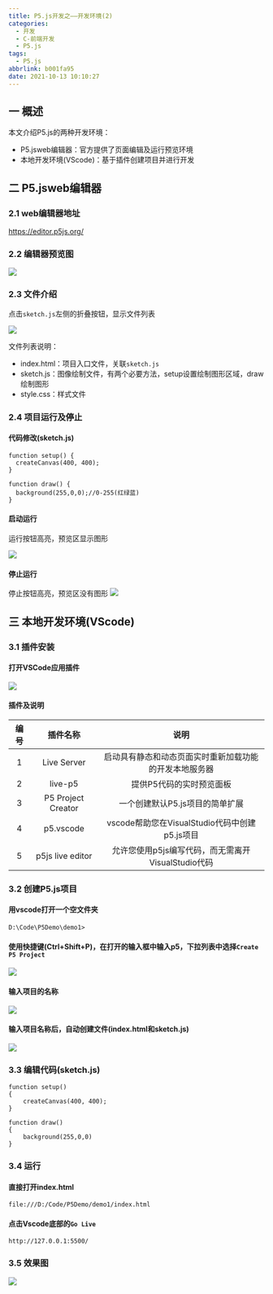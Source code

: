 ```yaml
---
title: P5.js开发之——开发环境(2)
categories:
  - 开发
  - C-前端开发
  - P5.js
tags:
  - P5.js
abbrlink: b001fa95
date: 2021-10-13 10:10:27
---
```

## 一  概述

本文介绍P5.js的两种开发环境：

* P5.jsweb编辑器：官方提供了页面编辑及运行预览环境
* 本地开发环境(VScode)：基于插件创建项目并进行开发

<!--more-->

## 二 P5.jsweb编辑器

### 2.1 web编辑器地址

https://editor.p5js.org/

### 2.2 编辑器预览图

![][1]

### 2.3 文件介绍

点击`sketch.js`左侧的折叠按钮，显示文件列表

![][2]

文件列表说明：

* index.html：项目入口文件，关联`sketch.js`
* sketch.js：图像绘制文件，有两个必要方法，setup设置绘制图形区域，draw绘制图形
* style.css：样式文件

### 2.4 项目运行及停止

#### 代码修改(sketch.js)

```
function setup() {
  createCanvas(400, 400);
}

function draw() {
  background(255,0,0);//0-255(红绿蓝)
}
```

#### 启动运行

运行按钮高亮，预览区显示图形

![][3]

#### 停止运行

停止按钮高亮，预览区没有图形
![][4]

## 三 本地开发环境(VScode)

### 3.1 插件安装
#### 打开VSCode应用插件
![][5]
#### 插件及说明

| 编号 |      插件名称      |                          说明                          |
| :--: | :----------------: | :----------------------------------------------------: |
|  1   |    Live Server     | 启动具有静态和动态页面实时重新加载功能的开发本地服务器 |
|  2   |      live-p5       |                提供P5代码的实时预览面板                |
|  3   | P5 Project Creator |            一个创建默认P5.js项目的简单扩展             |
|  4   |     p5.vscode      |     vscode帮助您在VisualStudio代码中创建p5.js项目      |
|  5   |  p5js live editor  |   允许您使用p5js编写代码，而无需离开VisualStudio代码   |

### 3.2  创建P5.js项目

#### 用vscode打开一个空文件夹

```
D:\Code\P5Demo\demo1>
```

#### 使用快捷键(Ctrl+Shift+P)，在打开的输入框中输入p5，下拉列表中选择`Create P5 Project`
![][6]

#### 输入项目的名称
![][7]

#### 输入项目名称后，自动创建文件(index.html和sketch.js)
![][8]

### 3.3 编辑代码(sketch.js)

```
function setup() 
{
	createCanvas(400, 400);
}

function draw()
{
    background(255,0,0)
}
```

### 3.4 运行

#### 直接打开index.html

```
file:///D:/Code/P5Demo/demo1/index.html
```

#### 点击Vscode底部的`Go Live`

```
http://127.0.0.1:5500/
```

### 3.5 效果图
![][9]



[1]:https://fastly.jsdelivr.net/gh/PGzxc/CDN@master/blog-p5js/p5js-web-editor-open-default.png
[2]:https://fastly.jsdelivr.net/gh/PGzxc/CDN@master/blog-p5js/p5js-web-editor-project-files.png
[3]:https://fastly.jsdelivr.net/gh/PGzxc/CDN@master/blog-p5js/p5js-web-editor-run.png
[4]:https://fastly.jsdelivr.net/gh/PGzxc/CDN@master/blog-p5js/p5js-web-editor-stop.png
[5]:https://fastly.jsdelivr.net/gh/PGzxc/CDN@master/blog-p5js/p5js-vscode-plugin-search.png
[6]:https://fastly.jsdelivr.net/gh/PGzxc/CDN@master/blog-p5js/p5js-vscode-create-project-new-p5.png
[7]:https://fastly.jsdelivr.net/gh/PGzxc/CDN@master/blog-p5js/p5js-vscode-create-project-projectname.png
[8]:https://fastly.jsdelivr.net/gh/PGzxc/CDN@master/blog-p5js/p5js-vscode-create-project-create-files.png
[9]:https://fastly.jsdelivr.net/gh/PGzxc/CDN@master/blog-p5js/p5js-vscode-golive-run.png